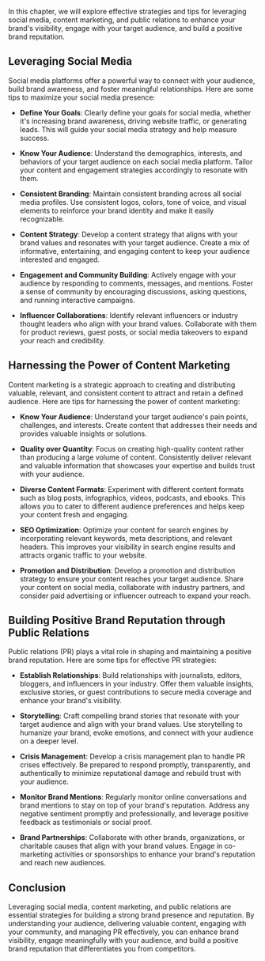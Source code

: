 
In this chapter, we will explore effective strategies and tips for leveraging social media, content marketing, and public relations to enhance your brand's visibility, engage with your target audience, and build a positive brand reputation.

Leveraging Social Media
-----------------------

Social media platforms offer a powerful way to connect with your audience, build brand awareness, and foster meaningful relationships. Here are some tips to maximize your social media presence:

* **Define Your Goals**: Clearly define your goals for social media, whether it's increasing brand awareness, driving website traffic, or generating leads. This will guide your social media strategy and help measure success.

* **Know Your Audience**: Understand the demographics, interests, and behaviors of your target audience on each social media platform. Tailor your content and engagement strategies accordingly to resonate with them.

* **Consistent Branding**: Maintain consistent branding across all social media profiles. Use consistent logos, colors, tone of voice, and visual elements to reinforce your brand identity and make it easily recognizable.

* **Content Strategy**: Develop a content strategy that aligns with your brand values and resonates with your target audience. Create a mix of informative, entertaining, and engaging content to keep your audience interested and engaged.

* **Engagement and Community Building**: Actively engage with your audience by responding to comments, messages, and mentions. Foster a sense of community by encouraging discussions, asking questions, and running interactive campaigns.

* **Influencer Collaborations**: Identify relevant influencers or industry thought leaders who align with your brand values. Collaborate with them for product reviews, guest posts, or social media takeovers to expand your reach and credibility.

Harnessing the Power of Content Marketing
-----------------------------------------

Content marketing is a strategic approach to creating and distributing valuable, relevant, and consistent content to attract and retain a defined audience. Here are tips for harnessing the power of content marketing:

* **Know Your Audience**: Understand your target audience's pain points, challenges, and interests. Create content that addresses their needs and provides valuable insights or solutions.

* **Quality over Quantity**: Focus on creating high-quality content rather than producing a large volume of content. Consistently deliver relevant and valuable information that showcases your expertise and builds trust with your audience.

* **Diverse Content Formats**: Experiment with different content formats such as blog posts, infographics, videos, podcasts, and ebooks. This allows you to cater to different audience preferences and helps keep your content fresh and engaging.

* **SEO Optimization**: Optimize your content for search engines by incorporating relevant keywords, meta descriptions, and relevant headers. This improves your visibility in search engine results and attracts organic traffic to your website.

* **Promotion and Distribution**: Develop a promotion and distribution strategy to ensure your content reaches your target audience. Share your content on social media, collaborate with industry partners, and consider paid advertising or influencer outreach to expand your reach.

Building Positive Brand Reputation through Public Relations
-----------------------------------------------------------

Public relations (PR) plays a vital role in shaping and maintaining a positive brand reputation. Here are some tips for effective PR strategies:

* **Establish Relationships**: Build relationships with journalists, editors, bloggers, and influencers in your industry. Offer them valuable insights, exclusive stories, or guest contributions to secure media coverage and enhance your brand's visibility.

* **Storytelling**: Craft compelling brand stories that resonate with your target audience and align with your brand values. Use storytelling to humanize your brand, evoke emotions, and connect with your audience on a deeper level.

* **Crisis Management**: Develop a crisis management plan to handle PR crises effectively. Be prepared to respond promptly, transparently, and authentically to minimize reputational damage and rebuild trust with your audience.

* **Monitor Brand Mentions**: Regularly monitor online conversations and brand mentions to stay on top of your brand's reputation. Address any negative sentiment promptly and professionally, and leverage positive feedback as testimonials or social proof.

* **Brand Partnerships**: Collaborate with other brands, organizations, or charitable causes that align with your brand values. Engage in co-marketing activities or sponsorships to enhance your brand's reputation and reach new audiences.

Conclusion
----------

Leveraging social media, content marketing, and public relations are essential strategies for building a strong brand presence and reputation. By understanding your audience, delivering valuable content, engaging with your community, and managing PR effectively, you can enhance brand visibility, engage meaningfully with your audience, and build a positive brand reputation that differentiates you from competitors.

